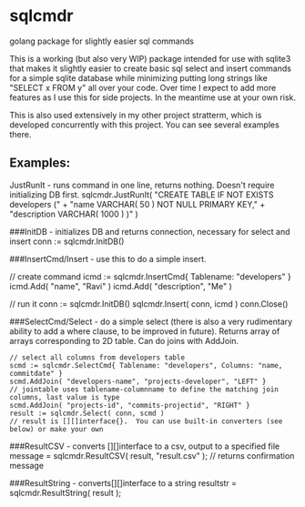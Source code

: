# sqlcmdr
golang package for slightly easier sql commands

This is a working (but also very WIP) package intended for use with sqlite3 that makes it slightly easier to create basic sql select and insert commands for a simple sqlite database while minimizing putting long strings like "SELECT x FROM y" all over your code.  Over time I expect to add more features as I use this for side projects.  In the meantime use at your own risk.

This is also used extensively in my other project stratterm, which is developed concurrently with this project.  You can see several examples there.

## Examples:
JustRunIt - runs command in one line, returns nothing.  Doesn't require initializing DB first.
sqlcmdr.JustRunIt( 	"CREATE TABLE IF NOT EXISTS developers (" + 
					"name VARCHAR( 50 ) NOT NULL PRIMARY KEY," +
					"description VARCHAR( 1000 ) )"  )

###InitDB - initializes DB and returns connection, necessary for select and insert
   conn := sqlcmdr.InitDB() 

###InsertCmd/Insert - use this to do a simple insert. 

   // create command
   icmd := sqlcmdr.InsertCmd{ Tablename: "developers" }
   icmd.Add( "name", "Ravi" )
   icmd.Add( "description", "Me" )

   // run it
   conn := sqlcmdr.InitDB() 
   sqlcmdr.Insert( conn, icmd )
   conn.Close()

###SelectCmd/Select - do a simple select (there is also a very rudimentary ability to add a where clause, to be improved in future).  Returns array of arrays corresponding to 2D table.  Can do joins with AddJoin.
   
	// select all columns from developers table
	scmd := sqlcmdr.SelectCmd{ Tablename: "developers", Columns: "name, commitdate" } 
	scmd.AddJoin( "developers-name", "projects-developer", "LEFT" }						// jointable uses tablename-columnname to define the matching join columns, last value is type
	scmd.AddJoin( "projects-id", "commits-projectid", "RIGHT" }
	result := sqlcmdr.Select( conn, scmd ) 												// result is [][]interface{}.  You can use built-in converters (see below) or make your own
	
###ResultCSV - converts [][]interface to a csv, output to a specified file
	message = sqlcmdr.ResultCSV( result, "result.csv" );								// returns confirmation message
	
###ResultString - converts[][]interface to a string
	resultstr = sqlcmdr.ResultString( result );
